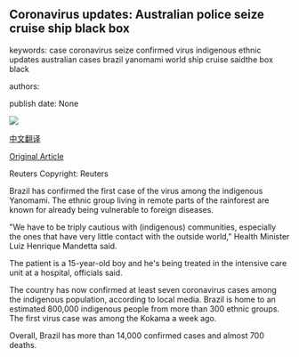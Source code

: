 ## Coronavirus updates: Australian police seize cruise ship black box

keywords: case coronavirus seize confirmed virus indigenous ethnic updates australian cases brazil yanomami world ship cruise saidthe box black

authors: 

publish date: None

![](https://m.files.bbci.co.uk/modules/bbc-morph-news-waf-page-meta/4.1.2/bbc_news_logo.png)

[中文翻译](Coronavirus%20updates%3A%20Australian%20police%20seize%20cruise%20ship%20black%20box_zh.md)

[Original Article](https://www.bbc.com/news/live/world-52225173)

Reuters Copyright: Reuters

Brazil has confirmed the first case of the virus among the indigenous Yanomami. The ethnic group living in remote parts of the rainforest are known for already being vulnerable to foreign diseases.

"We have to be triply cautious with (indigenous) communities, especially the ones that have very little contact with the outside world," Health Minister Luiz Henrique Mandetta said.

The patient is a 15-year-old boy and he's being treated in the intensive care unit at a hospital, officials said.

The country has now confirmed at least seven coronavirus cases among the indigenous population, according to local media. Brazil is home to an estimated 800,000 indigenous people from more than 300 ethnic groups. The first virus case was among the Kokama a week ago.

Overall, Brazil has more than 14,000 confirmed cases and almost 700 deaths.